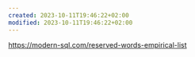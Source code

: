 ```yaml
---
created: 2023-10-11T19:46:22+02:00
modified: 2023-10-11T19:46:22+02:00
---
```


https://modern-sql.com/reserved-words-empirical-list
